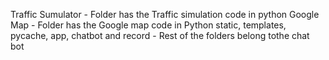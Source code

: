 Traffic Sumulator - Folder has the Traffic simulation code in python
Google Map - Folder has the Google map code in Python
static, templates, pycache, app, chatbot and record - Rest of the folders belong tothe chat bot
